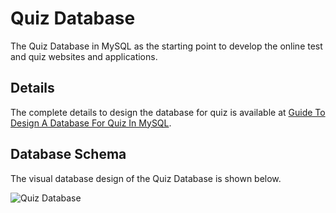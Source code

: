 # Quiz Database
The Quiz Database in MySQL as the starting point to develop the online test and quiz websites and applications.

## Details
The complete details to design the database for quiz is available at [Guide To Design A Database For Quiz In MySQL](https://mysql.tutorials24x7.com/blog/guide-to-design-database-for-quiz-in-mysql).

## Database Schema
The visual database design of the Quiz Database is shown below.

![Quiz Database](https://github.com/tutorials24x7/quiz-database-mysql/blob/master/tutorials24x7-quiz-database-design.png "Quiz Database")
